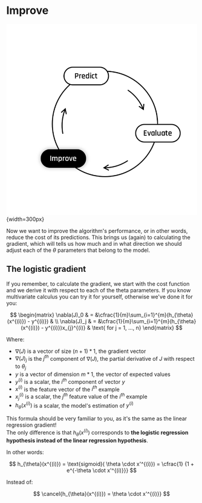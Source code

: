 # Improve

![The Learning Cycle: Improve](../assets/Improve.png){width=300px}  

Now we want to improve the algorithm's performance, or in other words, reduce the cost of its predictions. This brings us (again) to calculating the gradient, which will tells us how much and in what direction we should adjust each of the $\theta$ parameters that belong to the model.


## The logistic gradient 
   
If you remember, to calculate the gradient, we start with the cost function and we derive it with respect to each of the theta parameters. If you know multivariate calculus you can try it for yourself, otherwise we've done it for you: 

$$
\begin{matrix}
\nabla(J)_0 &  = &\cfrac{1}{m}\sum_{i=1}^{m}(h_{\theta}(x^{(i)}) - y^{(i)}) & \\
\nabla(J)_j & = &\cfrac{1}{m}\sum_{i=1}^{m}(h_{\theta}(x^{(i)}) - y^{(i)})x_{j}^{(i)} & \text{ for j = 1, ..., n}    
\end{matrix}
$$

Where:  
- $\nabla(J)$ is a vector of size $(n + 1) * 1$, the gradient vector
- $\nabla(J)_j$ is the $j^{th}$ component of $\nabla(J)$, the partial derivative of $J$ with respect to $\theta_j$
- $y$ is a vector of dimension $m * 1$, the vector of expected values
- $y^{(i)}$ is a scalar, the $i^{th}$ component of vector $y$
- $x^{(i)}$ is the feature vector of the $i^{th}$ example
- $x^{(i)}_j$ is a scalar, the $j^{th}$ feature value of the $i^{th}$ example
- $h_{\theta}(x^{(i)})$ is a scalar, the model's estimation of $y^{(i)}$

This formula should be very familiar to you, as it's the same as the linear regression gradient!  
The only difference is that $h_{\theta}(x^{(i)})$ corresponds to **the logistic regression hypothesis instead of the linear regression hypothesis**.  

In other words:

$$
h_{\theta}(x^{(i)}) = \text{sigmoid}( \theta \cdot x'^{(i)}) = \cfrac{1} {1 + e^{-\theta \cdot x'^{(i)}}}
$$   

Instead of:   

$$
\cancel{h_{\theta}(x^{(i)}) = \theta \cdot x'^{(i)}}
$$  